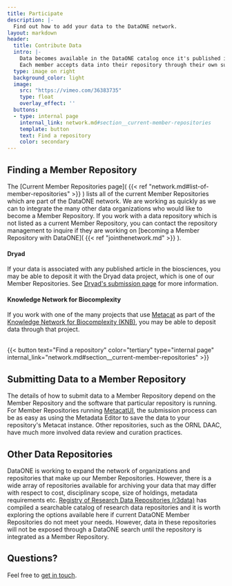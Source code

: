 ```yaml
---
title: Participate
description: |-
  Find out how to add your data to the DataONE network.
layout: markdown
header:
  title: Contribute Data
  intro: |-
    Data becomes available in the DataONE catalog once it's published in a Member Repository.
    Each member accepts data into their repository through their own submission process.
  type: image on right
  background_color: light
  image:
    src: "https://vimeo.com/36383735"
    type: float
    overlay_effect: ''
  buttons:
  - type: internal page
    internal_link: network.md#section__current-member-repositories
    template: button
    text: Find a repository
    color: secondary
---
```




## Finding a Member Repository

The [Current Member Repositories page]( {{< ref "network.md#list-of-member-repositories" >}} )
lists all of the current Member Repositories which are part of the DataONE network.
We are working as quickly as we can to integrate the many other data organizations who would like to become a Member Repository.
If you work with a data repository which is not listed as a current Member Repository, you can contact the repository management to inquire if they are working on [becoming a Member Repository with DataONE]( {{< ref "jointhenetwork.md" >}} ).

#### Dryad

If your data is associated with any published article in the biosciences, you may be able to deposit it with the Dryad data project, which is one of our Member Repositories. See [Dryad's submission page](https://datadryad.org/stash/submission_process) for more information.

#### Knowledge Network for Biocomplexity

If you work with one of the many projects that use [Metacat](https://knb.ecoinformatics.org/knb/docs/) as part of the [Knowledge Network for Biocomplexity (KNB)](https://knb.ecoinformatics.org/), you may be able to deposit data through that project.

<br>
{{< button text="Find a repository" color="tertiary" type="internal page" internal_link="network.md#section__current-member-repositories" >}}
<br>

## Submitting Data to a Member Repository

The details of how to submit data to a Member Repository depend on the Member Repository and the software that particular repository is running.
For Member Repositories running [MetacatUI](https://nceas.github.io/metacatui/), the submission process can be as easy as using the Metadata Editor to save the data to your repository's Metacat instance. Other repositories, such as the ORNL DAAC, have much more involved data review and curation practices.

## Other Data Repositories

DataONE is working to expand the network of organizations and repositories that make up our Member Repositories. However, there is a wide array of repositories available for archiving your data that may differ with respect to cost, disciplinary scope, size of holdings, metadata requirements etc. [Registry of Research Data Repositories (r3data)](http://re3data.org/) has compiled a searchable catalog of research data repositories and it is worth exploring the options available here if current DataONE Member Repositories do not meet your needs. However, data in these repositories will not be exposed through a DataONE search until the repository is integrated as a Member Repository.

## Questions?

Feel free to [get in touch](/contact).
